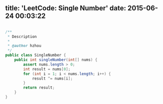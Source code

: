title: 'LeetCode: Single Number'
date: 2015-06-24 00:03:22
---

```java

/**
 * Description
 *
 * @author hzhou
 */
public class SingleNumber {
    public int singleNumber(int[] nums) {
        assert nums.length > 0;
        int result = nums[0];
        for (int i = 1; i < nums.length; i++) {
            result ^= nums[i];
        }
        return result;
    }
}
```
